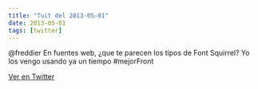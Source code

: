 ```yaml
---
title: "Tuit del 2013-05-01"
date: 2013-05-01
tags: [twitter]
---
```


@freddier En fuentes web, ¿que te parecen los tipos de Font Squirrel? Yo los vengo usando ya un tiempo #mejorFront



[Ver en Twitter](https://twitter.com/i/web/status/329661660828684288)
